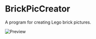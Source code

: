 # BrickPicCreator
A program for creating Lego brick pictures.

![Preview](https://user-images.githubusercontent.com/59938742/209485838-f77efedc-4b23-4f14-bb6d-1f73a66cf234.png)
